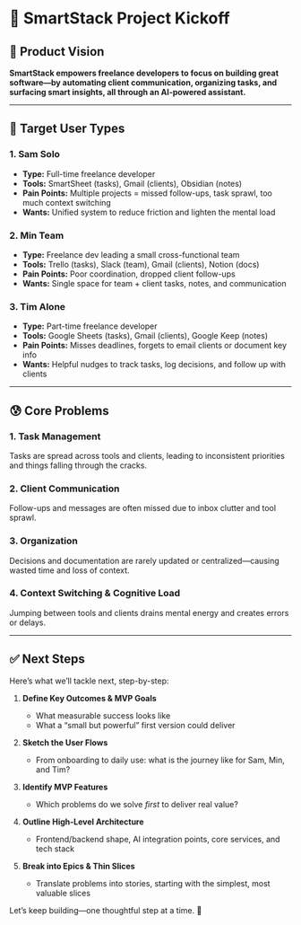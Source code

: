 # 🧠 SmartStack Project Kickoff

## 🎯 Product Vision

**SmartStack empowers freelance developers to focus on building great software—by automating client communication, organizing tasks, and surfacing smart insights, all through an AI-powered assistant.**

---

## 👤 Target User Types

### 1. Sam Solo

- **Type:** Full-time freelance developer
- **Tools:** SmartSheet (tasks), Gmail (clients), Obsidian (notes)
- **Pain Points:** Multiple projects = missed follow-ups, task sprawl, too much context switching
- **Wants:** Unified system to reduce friction and lighten the mental load

### 2. Min Team

- **Type:** Freelance dev leading a small cross-functional team
- **Tools:** Trello (tasks), Slack (team), Gmail (clients), Notion (docs)
- **Pain Points:** Poor coordination, dropped client follow-ups
- **Wants:** Single space for team + client tasks, notes, and communication

### 3. Tim Alone

- **Type:** Part-time freelance developer
- **Tools:** Google Sheets (tasks), Gmail (clients), Google Keep (notes)
- **Pain Points:** Misses deadlines, forgets to email clients or document key info
- **Wants:** Helpful nudges to track tasks, log decisions, and follow up with clients

---

## 😰 Core Problems

### 1. Task Management

Tasks are spread across tools and clients, leading to inconsistent priorities and things falling through the cracks.

### 2. Client Communication

Follow-ups and messages are often missed due to inbox clutter and tool sprawl.

### 3. Organization

Decisions and documentation are rarely updated or centralized—causing wasted time and loss of context.

### 4. Context Switching & Cognitive Load

Jumping between tools and clients drains mental energy and creates errors or delays.

---

## ✅ Next Steps

Here’s what we’ll tackle next, step-by-step:

1. **Define Key Outcomes & MVP Goals**

   - What measurable success looks like
   - What a “small but powerful” first version could deliver

2. **Sketch the User Flows**

   - From onboarding to daily use: what is the journey like for Sam, Min, and Tim?

3. **Identify MVP Features**

   - Which problems do we solve _first_ to deliver real value?

4. **Outline High-Level Architecture**

   - Frontend/backend shape, AI integration points, core services, and tech stack

5. **Break into Epics & Thin Slices**
   - Translate problems into stories, starting with the simplest, most valuable slices

Let’s keep building—one thoughtful step at a time. 💪
